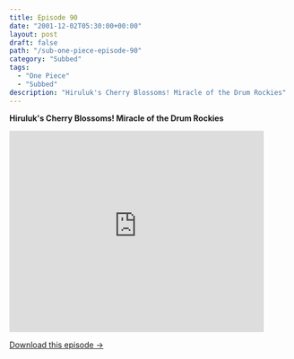 ```yaml
---
title: Episode 90
date: "2001-12-02T05:30:00+00:00"
layout: post
draft: false
path: "/sub-one-piece-episode-90"
category: "Subbed"
tags:
  - "One Piece"
  - "Subbed"
description: "Hiruluk's Cherry Blossoms! Miracle of the Drum Rockies"
---
```


**Hiruluk's Cherry Blossoms! Miracle of the Drum Rockies**

<iframe width="640" height="360" src="https://www.rapidvideo.com/e/FX3CIYENGR" frameborder="0" marginwidth=0 marginheight=0 scrolling=no allowfullscreen style="max-width:90%;"></iframe>

<a href="http://ouo.io/qs/eCodkFEQ?s=https://www.rapidvideo.com/d/FX3CIYENGR" class="styled_a">Download this episode →</a>

